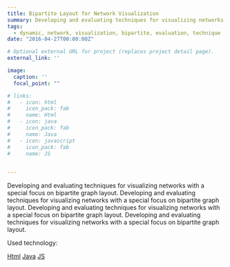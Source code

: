 ```yaml
---
title: Bipartite Layout for Network Visualization
summary: Developing and evaluating techniques for visualizing networks with a special focus on bipartite graph layout.
tags:
  - dynamic, network, visualization, bipartite, evaluation, technique
date: "2016-04-27T00:00:00Z"

# Optional external URL for project (replaces project detail page).
external_link: ''

image:
  caption: ''
  focal_point: ""

# links:
#   - icon: html
#     icon_pack: fab
#     name: Html
#   - icon: java
#     icon_pack: fab
#     name: Java
#   - icon: javascript
#     icon_pack: fab
#     name: JS
    

---
```

Developing and evaluating techniques for visualizing networks with a special focus on bipartite graph layout. Developing and evaluating techniques for visualizing networks with a special focus on bipartite graph layout. Developing and evaluating techniques for visualizing networks with a special focus on bipartite graph layout. Developing and evaluating techniques for visualizing networks with a special focus on bipartite graph layout. 

Used technology:
<div class="btn-links mb-3">
  <a class="btn btn-outline-primary btn-page-header" href="#" /><i class="fa-solid fa-code"></i>Html</a>
  <a class="btn btn-outline-primary btn-page-header" href="#" /><i class="fab fa-java mr-1"></i>Java</a>
  <a class="btn btn-outline-primary btn-page-header" href="#" /><i class="fa-brands fa-js"></i>JS</a>
</div>